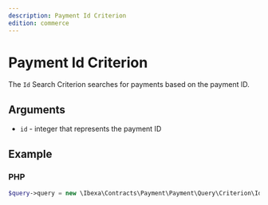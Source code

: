 ```yaml
---
description: Payment Id Criterion
edition: commerce
---
```


# Payment Id Criterion

The `Id` Search Criterion searches for payments based on the payment ID.

## Arguments

- `id` - integer that represents the payment ID

## Example

### PHP

``` php
$query->query = new \Ibexa\Contracts\Payment\Payment\Query\Criterion\Id(2);
```
